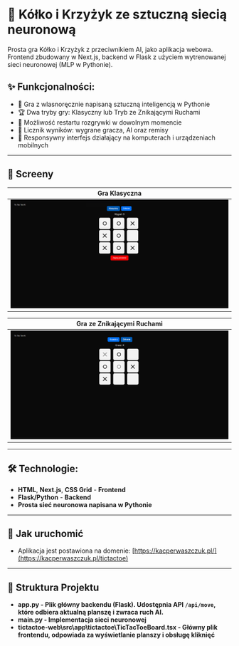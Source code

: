 # 🎲 Kółko i Krzyżyk ze sztuczną siecią neuronową
Prosta gra Kółko i Krzyżyk z przeciwnikiem AI, jako aplikacja webowa. Frontend zbudowany w Next.js, backend w Flask z użyciem wytrenowanej sieci neuronowej (MLP w Pythonie).

## ✨ Funkcjonalności: 
- 🤖 Gra z wlasnoręcznie napisaną sztuczną inteligencją w Pythonie  
- 🏆 Dwa tryby gry: Klasyczny lub Tryb ze Znikającymi Ruchami  
- 🔄 Możliwość restartu rozgrywki w dowolnym momencie
- 🥇 Licznik wyników: wygrane gracza, AI oraz remisy
- 📱 Responsywny interfejs działający na komputerach i urządzeniach mobilnych  

---

## 📸 Screeny
| Gra Klasyczna |
|--------------|
| ![screen1](screens_TicTacToe/screen_wygrana.png) |

| Gra ze Znikającymi Ruchami |
|--------------|
| ![screen1](screens_TicTacToe/screen_znikanie.png) |

---

## 🛠 Technologie:
- **HTML**, **Next.js**, **CSS Grid** - **Frontend**
- **Flask/Python** - **Backend** 
- **Prosta sieć neuronowa napisana w Pythonie**  

---

## 🔧 Jak uruchomić
- Aplikacja jest postawiona na domenie: [https://kacperwaszczuk.pl/](https://kacperwaszczuk.pl/tictactoe)

---

## 📁 Struktura Projektu
- **app.py - Plik główny backendu (Flask). Udostępnia API `/api/move`, które odbiera aktualną planszę i zwraca ruch AI.**
- **main.py - Implementacja sieci neuronowej**
- **tictactoe-web\src\app\tictactoe\TicTacToeBoard.tsx - Główny plik frontendu, odpowiada za wyświetlanie planszy i obsługę kliknięć**
